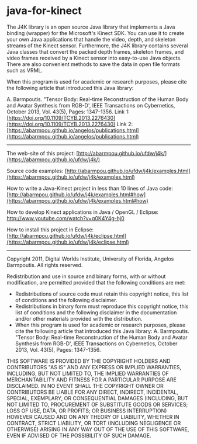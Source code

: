 java-for-kinect
===============

The J4K library is an open source Java library that implements a Java binding (wrapper) 
for the Microsoft's Kinect SDK. You can use it to create your own Java applications that
handle the video, depth, and skeleton streams of the Kinect sensor.  Furthermore, the 
J4K library contains several Java classes that convert the packed depth frames, skeleton 
frames, and video frames received by a Kinect sensor into easy-to-use Java objects. There 
are also convenient methods to save the data in open file formats such as VRML.

When this program is used for academic or research purposes, 
please cite the following article that introduced this Java library: 
 
A. Barmpoutis. "Tensor Body: Real-time Reconstruction of the Human Body 
and Avatar Synthesis from RGB-D', IEEE Transactions on Cybernetics, 
October 2013, Vol. 43(5), Pages: 1347-1356. 
Link 1: [https://doi.org/10.1109/TCYB.2013.2276430](https://doi.org/10.1109/TCYB.2013.2276430)
Link 2: [https://abarmpou.github.io/angelos/publications.html](https://abarmpou.github.io/angelos/publications.html)

----------------------------------------------------
The web-site of this project:
[http://abarmpou.github.io/ufdw/j4k/](https://abarmpou.github.io/ufdw/j4k/)

Source code examples:
[http://abarmpou.github.io/ufdw/j4k/examples.html](https://abarmpou.github.io/ufdw/j4k/examples.html)

How to write a Java-Kinect project in less than 10 lines of Java code:
[http://abarmpou.github.io/ufdw/j4k/examples.html#how](https://abarmpou.github.io/ufdw/j4k/examples.html#how)

How to develop Kinect applications in Java / OpenGL / Eclipse:
http://www.youtube.com/watch?v=q0K4Y4g-hj0

How to install this project in Eclipse:
[http://abarmpou.github.io/ufdw/j4k/eclipse.html](https://abarmpou.github.io/ufdw/j4k/eclipse.html)


----------------------------------------------------
Copyright 2011, Digital Worlds Institute, University of Florida, Angelos Barmpoutis.
All rights reserved.

Redistribution and use in source and binary forms, with or without
modification, are permitted provided that the following conditions are
met:
   * Redistributions of source code must retain this copyright
notice, this list of conditions and the following disclaimer.
   * Redistributions in binary form must reproduce this
copyright notice, this list of conditions and the following disclaimer
in the documentation and/or other materials provided with the
distribution.
   * When this program is used for academic or research purposes, 
please cite the following article that introduced this Java library: 
A. Barmpoutis. "Tensor Body: Real-time Reconstruction of the Human Body 
and Avatar Synthesis from RGB-D', IEEE Transactions on Cybernetics, 
October 2013, Vol. 43(5), Pages: 1347-1356. 

THIS SOFTWARE IS PROVIDED BY THE COPYRIGHT HOLDERS AND CONTRIBUTORS
"AS IS" AND ANY EXPRESS OR IMPLIED WARRANTIES, INCLUDING, BUT NOT
LIMITED TO, THE IMPLIED WARRANTIES OF MERCHANTABILITY AND FITNESS FOR
A PARTICULAR PURPOSE ARE DISCLAIMED. IN NO EVENT SHALL THE COPYRIGHT
OWNER OR CONTRIBUTORS BE LIABLE FOR ANY DIRECT, INDIRECT, INCIDENTAL,
SPECIAL, EXEMPLARY, OR CONSEQUENTIAL DAMAGES (INCLUDING, BUT NOT
LIMITED TO, PROCUREMENT OF SUBSTITUTE GOODS OR SERVICES; LOSS OF USE,
DATA, OR PROFITS; OR BUSINESS INTERRUPTION) HOWEVER CAUSED AND ON ANY
THEORY OF LIABILITY, WHETHER IN CONTRACT, STRICT LIABILITY, OR TORT
(INCLUDING NEGLIGENCE OR OTHERWISE) ARISING IN ANY WAY OUT OF THE USE
OF THIS SOFTWARE, EVEN IF ADVISED OF THE POSSIBILITY OF SUCH DAMAGE.
